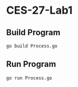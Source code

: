 # CES-27-Lab1

## Build Program
```
go build Process.go
```

## Run Program
```
go run Process.go
```